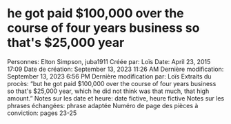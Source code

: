 # he got paid $100,000 over the course of four years business so that's $25,000 year

Personnes: Elton Simpson, juba1911
Créée par: Loïs
Date: April 23, 2015 17:09
Date de création: September 13, 2023 11:26 AM
Dernière modification: September 13, 2023 6:56 PM
Dernière modification par: Loïs
Extraits du procès: “but he got paid $100,000 over the course of four years business so that's $25,000 year, which he did not think was that much, that high amount.”
Notes sur les date et heure: date fictive, heure fictive
Notes sur les phrases échangées: phrase adaptée
Numéro de page des pièces à conviction: pages 23-25